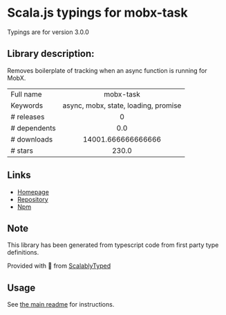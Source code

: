 
# Scala.js typings for mobx-task

Typings are for version 3.0.0

## Library description:
Removes boilerplate of tracking when an async function is running for MobX.

|                    |                 |
| ------------------ | :-------------: |
| Full name          | mobx-task |
| Keywords           | async, mobx, state, loading, promise |
| # releases         | 0 |
| # dependents       | 0.0 |
| # downloads        | 14001.666666666666 |
| # stars            | 230.0 |

## Links
- [Homepage](https://github.com/jeffijoe/mobx-task#readme)
- [Repository](https://github.com/jeffijoe/mobx-task)
- [Npm](https://www.npmjs.com/package/mobx-task)
    


## Note
This library has been generated from typescript code from first party type definitions.

Provided with :purple_heart: from [ScalablyTyped](https://github.com/oyvindberg/ScalablyTyped)

## Usage
See [the main readme](../../readme.md) for instructions.


